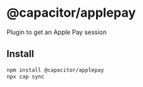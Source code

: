# @capacitor/applepay

Plugin to get an Apple Pay session

## Install

```bash
npm install @capacitor/applepay
npx cap sync
```